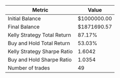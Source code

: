 | Metric | Value |
| --- | --- |
| Initial Balance | $1000000.00 |
| Final Balance | $1871690.57 |
| Kelly Strategy Total Return | 87.17% |
| Buy and Hold Total Return | 53.03% |
| Kelly Strategy Sharpe Ratio | 1.6042 |
| Buy and Hold Sharpe Ratio | 1.0354 |
| Number of trades | 49 |

